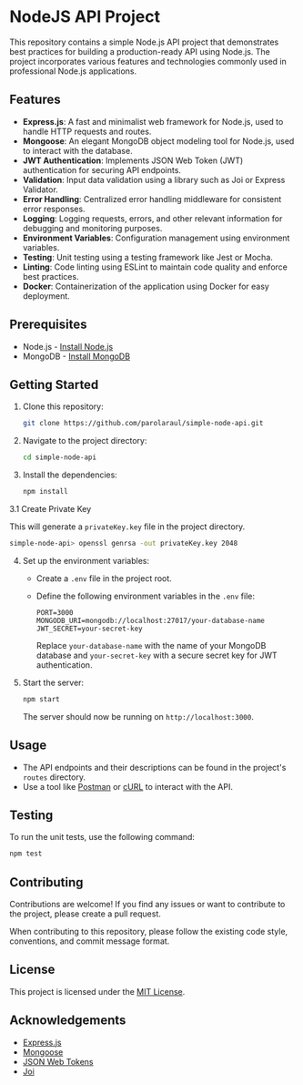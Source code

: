 # NodeJS API Project

This repository contains a simple Node.js API project that demonstrates best practices for building a production-ready API using Node.js. The project incorporates various features and technologies commonly used in professional Node.js applications.

## Features

- **Express.js**: A fast and minimalist web framework for Node.js, used to handle HTTP requests and routes.
- **Mongoose**: An elegant MongoDB object modeling tool for Node.js, used to interact with the database.
- **JWT Authentication**: Implements JSON Web Token (JWT) authentication for securing API endpoints.
- **Validation**: Input data validation using a library such as Joi or Express Validator.
- **Error Handling**: Centralized error handling middleware for consistent error responses.
- **Logging**: Logging requests, errors, and other relevant information for debugging and monitoring purposes.
- **Environment Variables**: Configuration management using environment variables.
- **Testing**: Unit testing using a testing framework like Jest or Mocha.
- **Linting**: Code linting using ESLint to maintain code quality and enforce best practices.
- **Docker**: Containerization of the application using Docker for easy deployment.

## Prerequisites

- Node.js - [Install Node.js](https://nodejs.org)
- MongoDB - [Install MongoDB](https://www.mongodb.com)

## Getting Started

1. Clone this repository:

   ```bash
   git clone https://github.com/parolaraul/simple-node-api.git
   ```

2. Navigate to the project directory:

   ```bash
   cd simple-node-api
   ```

3. Install the dependencies:

   ```bash
   npm install
   ```

3.1 Create Private Key

This will generate a `privateKey.key` file in the project directory.
```bash
simple-node-api> openssl genrsa -out privateKey.key 2048
```

4. Set up the environment variables:

    - Create a `.env` file in the project root.
    - Define the following environment variables in the `.env` file:

      ```plaintext
      PORT=3000
      MONGODB_URI=mongodb://localhost:27017/your-database-name
      JWT_SECRET=your-secret-key
      ```

      Replace `your-database-name` with the name of your MongoDB database and `your-secret-key` with a secure secret key for JWT authentication.

5. Start the server:

   ```bash
   npm start
   ```

   The server should now be running on `http://localhost:3000`.

## Usage

- The API endpoints and their descriptions can be found in the project's `routes` directory.
- Use a tool like [Postman](https://www.postman.com) or [cURL](https://curl.se) to interact with the API.

## Testing

To run the unit tests, use the following command:

```bash
npm test
```

## Contributing

Contributions are welcome! If you find any issues or want to contribute to the project, please create a pull request.

When contributing to this repository, please follow the existing code style, conventions, and commit message format.

## License

This project is licensed under the [MIT License](LICENSE).

## Acknowledgements

- [Express.js](https://expressjs.com)
- [Mongoose](https://mongoosejs.com)
- [JSON Web Tokens](https://jwt.io)
- [Joi](https://joi.dev)
